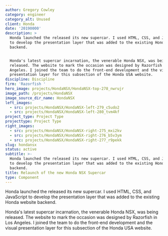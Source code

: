 ```yaml
---
author: Gregory Cowley
category: engineer
category_alt: Unused
client: Honda
date: '20190000'
description: >
  Honda launched the released its new supercar. I used HTML, CSS, and JavaScript
  to develop the presentation layer that was added to the existing Honda website
  backend.


  Honda's latest supercar incarnation, the venerable Honda NSX, was being
  released. The website to mark the occasion was designed by Razorfish in Los
  Angeles. I joined the team to do the front-end development and the visual
  presentation layer for this subsection of the Honda USA website.
discipline: Discipline
firm: 'Razorfish '
hero_image: projects/HondaNSX/HondaNSX-top-278_nwrujr
image_path: /projects/HondaNSX
image_source_dir_name: HondaNSX
left_images:
  - src: projects/HondaNSX/HondaNSX-left-279_c5udo2
  - src: projects/HondaNSX/HondaNSX-left-280_tvm4kf
project_type: Project Type
projecttype: Project Type
right_images:
  - src: projects/HondaNSX/HondaNSX-right-275_mxi2kv
  - src: projects/HondaNSX/HondaNSX-right-276_b5v3ym
  - src: projects/HondaNSX/HondaNSX-right-277_r9pekk
slug: hondansx
status: active
subtitle: >-
  Honda launched the released its new supercar. I used HTML, CSS, and JavaScript
  to develop the presentation layer that was added to the existing Honda website
  backend.
title: Relaunch of the new Honda NSX Supercar
type: Component
---
```

Honda launched the released its new supercar. I used HTML, CSS, and JavaScript to develop the presentation layer that was added to the existing Honda website backend.

Honda's latest supercar incarnation, the venerable Honda NSX, was being released. The website to mark the occasion was designed by Razorfish in Los Angeles. I joined the team to do the front-end development and the visual presentation layer for this subsection of the Honda USA website.
